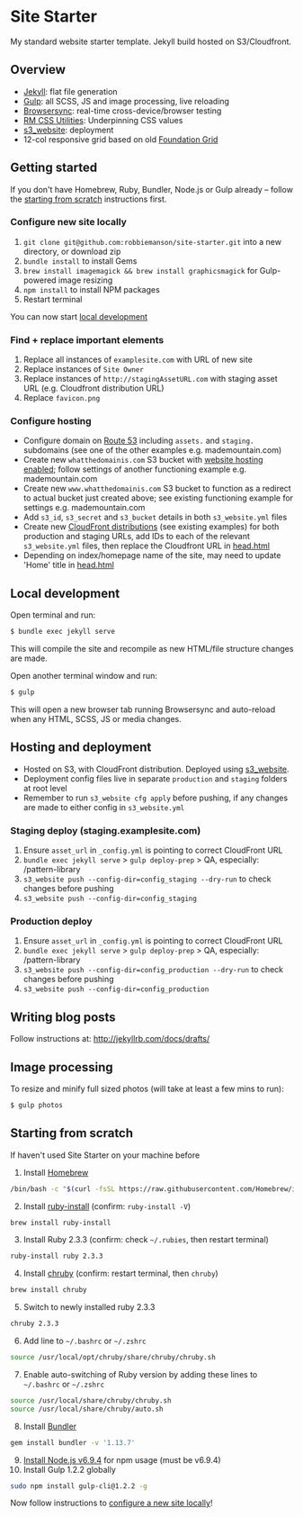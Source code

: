 # Site Starter

My standard website starter template. Jekyll build hosted on S3/Cloudfront.

## Overview
* [Jekyll](https://jekyllrb.com/): flat file generation
* [Gulp](https://gulpjs.com/): all SCSS, JS and image processing, live reloading
* [Browsersync](https://www.browsersync.io/): real-time cross-device/browser testing
* [RM CSS Utilities](https://github.com/robbiemanson/rm-css-utilities): Underpinning CSS values
* [s3_website](https://github.com/laurilehmijoki/s3_website): deployment
* 12-col responsive grid based on old [Foundation Grid](http://foundation.zurb.com/grid.html)

## Getting started

If you don't have Homebrew, Ruby, Bundler, Node.js or Gulp already – follow the [starting from scratch](#starting-from-scratch) instructions first.

### Configure new site locally
1. `git clone git@github.com:robbiemanson/site-starter.git` into a new directory, or download zip
2. `bundle install` to install Gems
3. `brew install imagemagick && brew install graphicsmagick` for Gulp-powered image resizing
4. `npm install` to install NPM packages
5. Restart terminal

You can now start [local development](#local-development)

### Find + replace important elements

1. Replace all instances of `examplesite.com` with URL of new site
2. Replace instances of `Site Owner`
3. Replace instances of `http://stagingAssetURL.com` with staging asset URL (e.g. Cloudfront distribution URL)
4. Replace `favicon.png`

### Configure hosting
* Configure domain on [Route 53](https://console.aws.amazon.com/route53) including `assets.` and `staging.` subdomains (see one of the other examples e.g. mademountain.com)
* Create new `whatthedomainis.com` S3 bucket with [website hosting enabled](https://docs.aws.amazon.com/AmazonS3/latest/dev/EnableWebsiteHosting.html); follow settings of another functioning example e.g. mademountain.com
* Create new `www.whatthedomainis.com` S3 bucket to function as a redirect to actual bucket just created above; see existing functioning example for settings e.g. mademountain.com
* Add `s3_id`, `s3_secret` and `s3_bucket` details in both `s3_website.yml` files
* Create new [CloudFront distributions](https://console.aws.amazon.com/cloudfront/) (see existing examples) for both production and staging URLs, add IDs to each of the relevant `s3_website.yml` files, then replace the Cloudfront URL in [head.html](https://github.com/robbiemanson/site-starter/blob/master/_includes/head.html)
* Depending on index/homepage name of the site, may need to update 'Home' title in [head.html](https://github.com/robbiemanson/site-starter/blob/master/_includes/head.html)

## Local development
Open terminal and run:
```bash
$ bundle exec jekyll serve
```
This will compile the site and recompile as new HTML/file structure changes are made.

Open another terminal window and run:
```bash
$ gulp
```
This will open a new browser tab running Browsersync and auto-reload when any HTML, SCSS, JS or media changes.  

## Hosting and deployment
* Hosted on S3, with CloudFront distribution. Deployed using [s3_website](https://github.com/laurilehmijoki/s3_website).
* Deployment config files live in separate `production` and `staging` folders at root level
* Remember to run `s3_website cfg apply` before pushing, if any changes are made to either config in `s3_website.yml`

### Staging deploy (staging.examplesite.com)
1. Ensure `asset_url` in `_config.yml` is pointing to correct CloudFront URL
2. `bundle exec jekyll serve` > `gulp deploy-prep` > QA, especially: /pattern-library
3. `s3_website push --config-dir=config_staging --dry-run` to check changes before pushing
4. `s3_website push --config-dir=config_staging`

### Production deploy
1. Ensure `asset_url` in `_config.yml` is pointing to correct CloudFront URL
2. `bundle exec jekyll serve` > `gulp deploy-prep` > QA, especially: /pattern-library
3. `s3_website push --config-dir=config_production --dry-run` to check changes before pushing
4. `s3_website push --config-dir=config_production`

## Writing blog posts
Follow instructions at: http://jekyllrb.com/docs/drafts/

## Image processing
To resize and minify full sized photos (will take at least a few mins to run):
```bash
$ gulp photos
```

## Starting from scratch

If haven't used Site Starter on your machine before

1. Install [Homebrew](https://brew.sh/)
```bash
/bin/bash -c "$(curl -fsSL https://raw.githubusercontent.com/Homebrew/install/master/install.sh)"
```
2. Install [ruby-install](https://github.com/postmodern/ruby-install) (confirm: `ruby-install -V`)
```bash
brew install ruby-install
```
3. Install Ruby 2.3.3 (confirm: check `~/.rubies`, then restart terminal)
```bash
ruby-install ruby 2.3.3
```
4. Install [chruby](https://github.com/postmodern/chruby) (confirm: restart terminal, then `chruby`)
```bash
brew install chruby
```
5. Switch to newly installed ruby 2.3.3
```bash
chruby 2.3.3
```
6. Add line to `~/.bashrc` or `~/.zshrc`
```bash
source /usr/local/opt/chruby/share/chruby/chruby.sh
```
7. Enable auto-switching of Ruby version by adding these lines to `~/.bashrc` or `~/.zshrc`
```bash
source /usr/local/share/chruby/chruby.sh
source /usr/local/share/chruby/auto.sh
```
8. Install [Bundler](https://bundler.io/)
```bash
gem install bundler -v '1.13.7'
```
9. [Install Node.js v6.9.4](https://nodejs.org/download/release/v6.9.4/node-v6.9.4.pkg) for npm usage (must be v6.9.4)
10. Install Gulp 1.2.2 globally
```bash
sudo npm install gulp-cli@1.2.2 -g
```

Now follow instructions to [configure a new site locally](#configure-new-site-locally)!
